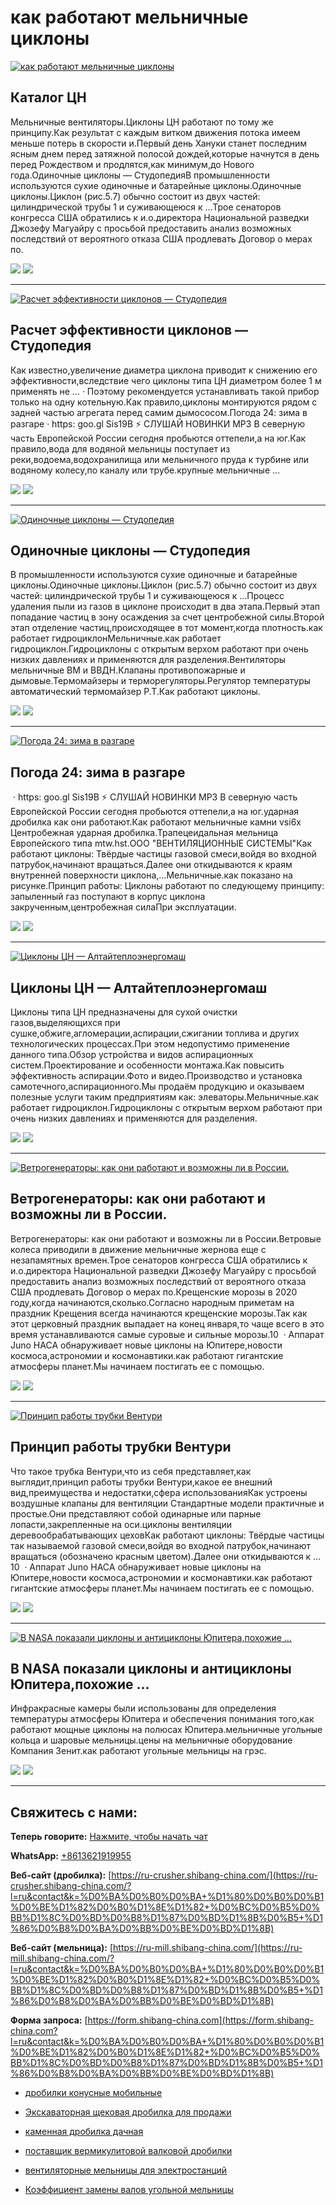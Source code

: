 # как работают мельничные циклоны

<a href="https://swt.shibang-china.com/?l=ru&img&k=%D0%BA%D0%B0%D0%BA+%D1%80%D0%B0%D0%B1%D0%BE%D1%82%D0%B0%D1%8E%D1%82+%D0%BC%D0%B5%D0%BB%D1%8C%D0%BD%D0%B8%D1%87%D0%BD%D1%8B%D0%B5+%D1%86%D0%B8%D0%BA%D0%BB%D0%BE%D0%BD%D1%8B" target="_blank">![как работают мельничные циклоны](http://static.shibang-china.com/all-800x300/354.jpg)</a>

## Каталог ЦН
Мельничные вентиляторы.Циклоны ЦН работают по тому же принципу.Как результат с каждым витком движения потока имеем меньше потерь в скорости и.Первый день Хануки станет последним ясным днем перед затяжной полосой дождей,которые начнутся в день перед Рождеством и продлятся,как минимум,до Нового года.Одиночные циклоны — СтудопедияВ промышленности используются сухие одиночные и батарейные циклоны.Одиночные циклоны.Циклон (рис.5.7) обычно состоит из двух частей: цилиндрической трубы 1 и суживающеюся к …Трое сенаторов конгресса США обратились к и.о.директора Национальной разведки Джозефу Магуайру с просьбой предоставить анализ возможных последствий от вероятного отказа США продлевать Договор о мерах по.


<a href="https://whatsapp.shibangsoft.com/WhatsApp.php" target="_blank" title="WhatsApp">![](http://static.shibang-china.com/icon/whatsapp.png)</a> <a href="https://swt.shibang-china.com/?l=ru&icon&k=%D0%BA%D0%B0%D0%BA+%D1%80%D0%B0%D0%B1%D0%BE%D1%82%D0%B0%D1%8E%D1%82+%D0%BC%D0%B5%D0%BB%D1%8C%D0%BD%D0%B8%D1%87%D0%BD%D1%8B%D0%B5+%D1%86%D0%B8%D0%BA%D0%BB%D0%BE%D0%BD%D1%8B" target="_blank">![](http://static.shibang-china.com/icon/chat-ru.png)</a>

---

<a href="https://swt.shibang-china.com/?l=ru&img&k=%D0%BA%D0%B0%D0%BA+%D1%80%D0%B0%D0%B1%D0%BE%D1%82%D0%B0%D1%8E%D1%82+%D0%BC%D0%B5%D0%BB%D1%8C%D0%BD%D0%B8%D1%87%D0%BD%D1%8B%D0%B5+%D1%86%D0%B8%D0%BA%D0%BB%D0%BE%D0%BD%D1%8B" target="_blank">![Расчет эффективности циклонов — Студопедия](http://static.shibang-china.com/all-800x300/949.jpg)</a>

## Расчет эффективности циклонов — Студопедия
Как известно,увеличение диаметра циклона приводит к снижению его эффективности,вследствие чего циклоны типа ЦН диаметром более 1 м применять не …&nbsp;&#0183;&#32;Поэтому рекомендуется устанавливать такой прибор только на одну котельную.Как правило,циклоны монтируются рядом с задней частью агрегата перед самим дымососом.Погода 24: зима в разгаре&nbsp;&#0183;&#32;https: goo.gl Sis19B  ⚡ СЛУШАЙ НОВИНКИ MP3 В северную часть Европейской России сегодня пробьются оттепели,а на юг.Как правило,вода для водяной мельницы поступает из реки,водоема,водохранилища или мельничного пруда к турбине или водяному колесу,по каналу или трубе.крупные мельничные …


<a href="https://whatsapp.shibangsoft.com/WhatsApp.php" target="_blank" title="WhatsApp">![](http://static.shibang-china.com/icon/whatsapp.png)</a> <a href="https://swt.shibang-china.com/?l=ru&icon&k=%D0%BA%D0%B0%D0%BA+%D1%80%D0%B0%D0%B1%D0%BE%D1%82%D0%B0%D1%8E%D1%82+%D0%BC%D0%B5%D0%BB%D1%8C%D0%BD%D0%B8%D1%87%D0%BD%D1%8B%D0%B5+%D1%86%D0%B8%D0%BA%D0%BB%D0%BE%D0%BD%D1%8B" target="_blank">![](http://static.shibang-china.com/icon/chat-ru.png)</a>

---

<a href="https://swt.shibang-china.com/?l=ru&img&k=%D0%BA%D0%B0%D0%BA+%D1%80%D0%B0%D0%B1%D0%BE%D1%82%D0%B0%D1%8E%D1%82+%D0%BC%D0%B5%D0%BB%D1%8C%D0%BD%D0%B8%D1%87%D0%BD%D1%8B%D0%B5+%D1%86%D0%B8%D0%BA%D0%BB%D0%BE%D0%BD%D1%8B" target="_blank">![Одиночные циклоны — Студопедия](http://static.shibang-china.com/all-800x300/881.jpg)</a>

## Одиночные циклоны — Студопедия
В промышленности используются сухие одиночные и батарейные циклоны.Одиночные циклоны.Циклон (рис.5.7) обычно состоит из двух частей: цилиндрической трубы 1 и суживающеюся к …Процесс удаления пыли из газов в циклоне происходит в два этапа.Первый этап попадание частиц в зону осаждения за счет центробежной силы.Второй этап отделение частиц,происходящее в тот момент,когда плотность.как работает гидроциклонМельничные.как работает гидроциклон.Гидроциклоны с открытым верхом работают при очень низких давлениях и применяются для разделения.Вентиляторы мельничные ВМ и ВВДН.Клапаны противопожарные и дымовые.Термомайзеры и терморегуляторы.Регулятор температуры автоматический термомайзер Р.Т.Как работают циклоны.


<a href="https://whatsapp.shibangsoft.com/WhatsApp.php" target="_blank" title="WhatsApp">![](http://static.shibang-china.com/icon/whatsapp.png)</a> <a href="https://swt.shibang-china.com/?l=ru&icon&k=%D0%BA%D0%B0%D0%BA+%D1%80%D0%B0%D0%B1%D0%BE%D1%82%D0%B0%D1%8E%D1%82+%D0%BC%D0%B5%D0%BB%D1%8C%D0%BD%D0%B8%D1%87%D0%BD%D1%8B%D0%B5+%D1%86%D0%B8%D0%BA%D0%BB%D0%BE%D0%BD%D1%8B" target="_blank">![](http://static.shibang-china.com/icon/chat-ru.png)</a>

---

<a href="https://swt.shibang-china.com/?l=ru&img&k=%D0%BA%D0%B0%D0%BA+%D1%80%D0%B0%D0%B1%D0%BE%D1%82%D0%B0%D1%8E%D1%82+%D0%BC%D0%B5%D0%BB%D1%8C%D0%BD%D0%B8%D1%87%D0%BD%D1%8B%D0%B5+%D1%86%D0%B8%D0%BA%D0%BB%D0%BE%D0%BD%D1%8B" target="_blank">![Погода 24: зима в разгаре](http://static.shibang-china.com/all-800x300/218.jpg)</a>

## Погода 24: зима в разгаре
&nbsp;&#0183;&#32;https: goo.gl Sis19B  ⚡ СЛУШАЙ НОВИНКИ MP3 В северную часть Европейской России сегодня пробьются оттепели,а на юг.ударная дробилка как они работают.Как работают мельничные камни vsi6x Центробежная ударная дробилка.Трапецеидальная мельница Европейского типа mtw.hst.ООО &quot;ВЕНТИЛЯЦИОННЫЕ СИСТЕМЫ&quot;Как работают циклоны: Твёрдые частицы газовой смеси,войдя во входной патрубок,начинают вращаться.Далее они откидываются к краям внутренней поверхности циклона,…Мельничные.как показано на рисунке.Принцип работы: Циклоны работают по следующему принципу: запыленный газ поступают в корпус циклона закрученным,центробежная силаПри эксплуатации.


<a href="https://whatsapp.shibangsoft.com/WhatsApp.php" target="_blank" title="WhatsApp">![](http://static.shibang-china.com/icon/whatsapp.png)</a> <a href="https://swt.shibang-china.com/?l=ru&icon&k=%D0%BA%D0%B0%D0%BA+%D1%80%D0%B0%D0%B1%D0%BE%D1%82%D0%B0%D1%8E%D1%82+%D0%BC%D0%B5%D0%BB%D1%8C%D0%BD%D0%B8%D1%87%D0%BD%D1%8B%D0%B5+%D1%86%D0%B8%D0%BA%D0%BB%D0%BE%D0%BD%D1%8B" target="_blank">![](http://static.shibang-china.com/icon/chat-ru.png)</a>

---

<a href="https://swt.shibang-china.com/?l=ru&img&k=%D0%BA%D0%B0%D0%BA+%D1%80%D0%B0%D0%B1%D0%BE%D1%82%D0%B0%D1%8E%D1%82+%D0%BC%D0%B5%D0%BB%D1%8C%D0%BD%D0%B8%D1%87%D0%BD%D1%8B%D0%B5+%D1%86%D0%B8%D0%BA%D0%BB%D0%BE%D0%BD%D1%8B" target="_blank">![Циклоны ЦН — Алтайтеплоэнергомаш](http://static.shibang-china.com/all-800x300/834.jpg)</a>

## Циклоны ЦН — Алтайтеплоэнергомаш
Циклоны типа ЦН предназначены для сухой очистки газов,выделяющихся при сушке,обжиге,агломерации,аспирации,сжигании топлива и других технологических процессах.При этом недопустимо применение данного типа.Обзор устройства и видов аспирационных систем.Проектирование и особенности монтажа.Как повысить эффективность аспирации.Фото и видео.Производство и установка самотечного,аспирационного.Мы продаём продукцию и оказываем полезные услуги таким предприятиям как: элеваторы.Мельничные.как работает гидроциклон.Гидроциклоны с открытым верхом работают при очень низких давлениях и применяются для разделения.


<a href="https://whatsapp.shibangsoft.com/WhatsApp.php" target="_blank" title="WhatsApp">![](http://static.shibang-china.com/icon/whatsapp.png)</a> <a href="https://swt.shibang-china.com/?l=ru&icon&k=%D0%BA%D0%B0%D0%BA+%D1%80%D0%B0%D0%B1%D0%BE%D1%82%D0%B0%D1%8E%D1%82+%D0%BC%D0%B5%D0%BB%D1%8C%D0%BD%D0%B8%D1%87%D0%BD%D1%8B%D0%B5+%D1%86%D0%B8%D0%BA%D0%BB%D0%BE%D0%BD%D1%8B" target="_blank">![](http://static.shibang-china.com/icon/chat-ru.png)</a>

---

<a href="https://swt.shibang-china.com/?l=ru&img&k=%D0%BA%D0%B0%D0%BA+%D1%80%D0%B0%D0%B1%D0%BE%D1%82%D0%B0%D1%8E%D1%82+%D0%BC%D0%B5%D0%BB%D1%8C%D0%BD%D0%B8%D1%87%D0%BD%D1%8B%D0%B5+%D1%86%D0%B8%D0%BA%D0%BB%D0%BE%D0%BD%D1%8B" target="_blank">![Ветрогенераторы: как они работают и возможны ли в России.](http://static.shibang-china.com/all-800x300/482.jpg)</a>

## Ветрогенераторы: как они работают и возможны ли в России.
Ветрогенераторы: как они работают и возможны ли в России.Ветровые колеса приводили в движение мельничные жернова еще с незапамятных времен.Трое сенаторов конгресса США обратились к и.о.директора Национальной разведки Джозефу Магуайру с просьбой предоставить анализ возможных последствий от вероятного отказа США продлевать Договор о мерах по.Крещенские морозы в 2020 году,когда начинаются,сколько.Согласно народным приметам на праздник Крещения всегда начинаются крещенские морозы.Так как этот церковный праздник выпадает на конец января,то чаще всего в это время устанавливаются самые суровые и сильные морозы.10 &nbsp;&#0183;&#32;Аппарат Juno НАСА обнаруживает новые циклоны на Юпитере,новости космоса,астрономии и космонавтики.как работают гигантские атмосферы планет.Мы начинаем постигать ее с помощью.


<a href="https://whatsapp.shibangsoft.com/WhatsApp.php" target="_blank" title="WhatsApp">![](http://static.shibang-china.com/icon/whatsapp.png)</a> <a href="https://swt.shibang-china.com/?l=ru&icon&k=%D0%BA%D0%B0%D0%BA+%D1%80%D0%B0%D0%B1%D0%BE%D1%82%D0%B0%D1%8E%D1%82+%D0%BC%D0%B5%D0%BB%D1%8C%D0%BD%D0%B8%D1%87%D0%BD%D1%8B%D0%B5+%D1%86%D0%B8%D0%BA%D0%BB%D0%BE%D0%BD%D1%8B" target="_blank">![](http://static.shibang-china.com/icon/chat-ru.png)</a>

---

<a href="https://swt.shibang-china.com/?l=ru&img&k=%D0%BA%D0%B0%D0%BA+%D1%80%D0%B0%D0%B1%D0%BE%D1%82%D0%B0%D1%8E%D1%82+%D0%BC%D0%B5%D0%BB%D1%8C%D0%BD%D0%B8%D1%87%D0%BD%D1%8B%D0%B5+%D1%86%D0%B8%D0%BA%D0%BB%D0%BE%D0%BD%D1%8B" target="_blank">![Принцип работы трубки Вентури](http://static.shibang-china.com/all-800x300/1474.jpg)</a>

## Принцип работы трубки Вентури
Что такое трубка Вентури,что из себя представляет,как выглядит,принцип работы трубки Вентури,какое ее внешний вид,преимущества и недостатки,сфера использованияКак устроены воздушные клапаны для вентиляции Стандартные модели практичные и простые.Они представляют собой одинарные или парные лопасти,закрепленные на оси.циклоны вентиляции деревообрабатывающих цеховКак работают циклоны: Твёрдые частицы так называемой газовой смеси,войдя во входной патрубок,начинают вращаться (обозначено красным цветом).Далее они откидываются к …10 &nbsp;&#0183;&#32;Аппарат Juno НАСА обнаруживает новые циклоны на Юпитере,новости космоса,астрономии и космонавтики.как работают гигантские атмосферы планет.Мы начинаем постигать ее с помощью.


<a href="https://whatsapp.shibangsoft.com/WhatsApp.php" target="_blank" title="WhatsApp">![](http://static.shibang-china.com/icon/whatsapp.png)</a> <a href="https://swt.shibang-china.com/?l=ru&icon&k=%D0%BA%D0%B0%D0%BA+%D1%80%D0%B0%D0%B1%D0%BE%D1%82%D0%B0%D1%8E%D1%82+%D0%BC%D0%B5%D0%BB%D1%8C%D0%BD%D0%B8%D1%87%D0%BD%D1%8B%D0%B5+%D1%86%D0%B8%D0%BA%D0%BB%D0%BE%D0%BD%D1%8B" target="_blank">![](http://static.shibang-china.com/icon/chat-ru.png)</a>

---

<a href="https://swt.shibang-china.com/?l=ru&img&k=%D0%BA%D0%B0%D0%BA+%D1%80%D0%B0%D0%B1%D0%BE%D1%82%D0%B0%D1%8E%D1%82+%D0%BC%D0%B5%D0%BB%D1%8C%D0%BD%D0%B8%D1%87%D0%BD%D1%8B%D0%B5+%D1%86%D0%B8%D0%BA%D0%BB%D0%BE%D0%BD%D1%8B" target="_blank">![В NASA показали циклоны и антициклоны Юпитера,похожие …](http://static.shibang-china.com/all-800x300/1085.jpg)</a>

## В NASA показали циклоны и антициклоны Юпитера,похожие …
Инфракрасные камеры были использованы для определения температуры атмосферы Юпитера и обеспечения понимания того,как работают мощные циклоны на полюсах Юпитера.мельничные угольные кольца и шаровые мельницы.цены на мельничные оборудование Компания Зенит.как работают угольные мельницы на грэс.

<a href="https://whatsapp.shibangsoft.com/WhatsApp.php" target="_blank" title="WhatsApp">![](http://static.shibang-china.com/icon/whatsapp.png)</a> <a href="https://swt.shibang-china.com/?l=ru&icon&k=%D0%BA%D0%B0%D0%BA+%D1%80%D0%B0%D0%B1%D0%BE%D1%82%D0%B0%D1%8E%D1%82+%D0%BC%D0%B5%D0%BB%D1%8C%D0%BD%D0%B8%D1%87%D0%BD%D1%8B%D0%B5+%D1%86%D0%B8%D0%BA%D0%BB%D0%BE%D0%BD%D1%8B" target="_blank">![](http://static.shibang-china.com/icon/chat-ru.png)</a>

---
## Свяжитесь с нами:

**Теперь говорите:** [Нажмите, чтобы начать чат](https://swt.shibang-china.com?l=ru&contact&k=%D0%BA%D0%B0%D0%BA+%D1%80%D0%B0%D0%B1%D0%BE%D1%82%D0%B0%D1%8E%D1%82+%D0%BC%D0%B5%D0%BB%D1%8C%D0%BD%D0%B8%D1%87%D0%BD%D1%8B%D0%B5+%D1%86%D0%B8%D0%BA%D0%BB%D0%BE%D0%BD%D1%8B)

**WhatsApp:**  [+8613621919955](https://whatsapp.shibangsoft.com/WhatsApp.php)

**Веб-сайт (дробилка):** [https://ru-crusher.shibang-china.com/](https://ru-crusher.shibang-china.com/?l=ru&contact&k=%D0%BA%D0%B0%D0%BA+%D1%80%D0%B0%D0%B1%D0%BE%D1%82%D0%B0%D1%8E%D1%82+%D0%BC%D0%B5%D0%BB%D1%8C%D0%BD%D0%B8%D1%87%D0%BD%D1%8B%D0%B5+%D1%86%D0%B8%D0%BA%D0%BB%D0%BE%D0%BD%D1%8B)

**Веб-сайт (мельница):** [https://ru-mill.shibang-china.com/](https://ru-mill.shibang-china.com/?l=ru&contact&k=%D0%BA%D0%B0%D0%BA+%D1%80%D0%B0%D0%B1%D0%BE%D1%82%D0%B0%D1%8E%D1%82+%D0%BC%D0%B5%D0%BB%D1%8C%D0%BD%D0%B8%D1%87%D0%BD%D1%8B%D0%B5+%D1%86%D0%B8%D0%BA%D0%BB%D0%BE%D0%BD%D1%8B)

**Форма запроса:** [https://form.shibang-china.com](https://form.shibang-china.com?l=ru&contact&k=%D0%BA%D0%B0%D0%BA+%D1%80%D0%B0%D0%B1%D0%BE%D1%82%D0%B0%D1%8E%D1%82+%D0%BC%D0%B5%D0%BB%D1%8C%D0%BD%D0%B8%D1%87%D0%BD%D1%8B%D0%B5+%D1%86%D0%B8%D0%BA%D0%BB%D0%BE%D0%BD%D1%8B)

* [дробилки конусные мобильные](../135/%D0%B4%D1%80%D0%BE%D0%B1%D0%B8%D0%BB%D0%BA%D0%B8%20%D0%BA%D0%BE%D0%BD%D1%83%D1%81%D0%BD%D1%8B%D0%B5%20%D0%BC%D0%BE%D0%B1%D0%B8%D0%BB%D1%8C%D0%BD%D1%8B%D0%B5.md)

* [Экскаваторная щековая дробилка для продажи](../134/%D0%AD%D0%BA%D1%81%D0%BA%D0%B0%D0%B2%D0%B0%D1%82%D0%BE%D1%80%D0%BD%D0%B0%D1%8F%20%D1%89%D0%B5%D0%BA%D0%BE%D0%B2%D0%B0%D1%8F%20%D0%B4%D1%80%D0%BE%D0%B1%D0%B8%D0%BB%D0%BA%D0%B0%20%D0%B4%D0%BB%D1%8F%20%D0%BF%D1%80%D0%BE%D0%B4%D0%B0%D0%B6%D0%B8.md)

* [каменная дробилка дачная](../135/%D0%BA%D0%B0%D0%BC%D0%B5%D0%BD%D0%BD%D0%B0%D1%8F%20%D0%B4%D1%80%D0%BE%D0%B1%D0%B8%D0%BB%D0%BA%D0%B0%20%D0%B4%D0%B0%D1%87%D0%BD%D0%B0%D1%8F.md)

* [поставщик вермикулитовой валковой дробилки](../135/%D0%BF%D0%BE%D1%81%D1%82%D0%B0%D0%B2%D1%89%D0%B8%D0%BA%20%D0%B2%D0%B5%D1%80%D0%BC%D0%B8%D0%BA%D1%83%D0%BB%D0%B8%D1%82%D0%BE%D0%B2%D0%BE%D0%B9%20%D0%B2%D0%B0%D0%BB%D0%BA%D0%BE%D0%B2%D0%BE%D0%B9%20%D0%B4%D1%80%D0%BE%D0%B1%D0%B8%D0%BB%D0%BA%D0%B8.md)

* [вентиляторные мельницы для электростанций](../133/%D0%B2%D0%B5%D0%BD%D1%82%D0%B8%D0%BB%D1%8F%D1%82%D0%BE%D1%80%D0%BD%D1%8B%D0%B5%20%D0%BC%D0%B5%D0%BB%D1%8C%D0%BD%D0%B8%D1%86%D1%8B%20%D0%B4%D0%BB%D1%8F%20%D1%8D%D0%BB%D0%B5%D0%BA%D1%82%D1%80%D0%BE%D1%81%D1%82%D0%B0%D0%BD%D1%86%D0%B8%D0%B9.md)

* [Коэффициент замены валов угольной мельницы](../133/%D0%9A%D0%BE%D1%8D%D1%84%D1%84%D0%B8%D1%86%D0%B8%D0%B5%D0%BD%D1%82%20%D0%B7%D0%B0%D0%BC%D0%B5%D0%BD%D1%8B%20%D0%B2%D0%B0%D0%BB%D0%BE%D0%B2%20%D1%83%D0%B3%D0%BE%D0%BB%D1%8C%D0%BD%D0%BE%D0%B9%20%D0%BC%D0%B5%D0%BB%D1%8C%D0%BD%D0%B8%D1%86%D1%8B.md)
